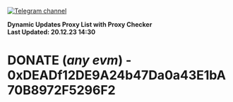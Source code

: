 [![Telegram channel](https://img.shields.io/endpoint?url=https://runkit.io/damiankrawczyk/telegram-badge/branches/master?url=https://t.me/n4z4v0d)](https://t.me/n4z4v0d) 

**Dynamic Updates Proxy List with Proxy Checker**  
**Last Updated: 20.12.23 14:30**

# DONATE (_any evm_) - 0xDEADf12DE9A24b47Da0a43E1bA70B8972F5296F2
